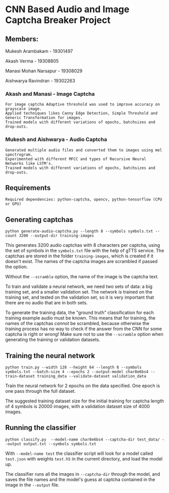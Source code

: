 # CNN Based Audio and Image Captcha Breaker Project

## Members: 

Mukesh Arambakam - 19301497

Akash Verma - 19308805

Manasi Mohan Narsapur - 19308029

Aishwarya Ravindran - 19302263


### Akash and Manasi - Image Captcha

	For image captcha Adaptive threshold was used to improve accuracy on grayscale image.
	Applied techniques likes Canny Edge Detection, Simple Threshold and Generic Transformation for images.
	Trained models with different variations of epochs, batchsizes and drop-outs.
	
### Mukesh and Aishwarya - Audio Captcha

	Generated multiple audio files and converted them to images using mel spectrogram.
	Experimented with different MFCC and types of Recursive Neural Networks like LSTM's.
	Trained models with different variations of epochs, batchsizes and drop-outs.

## Requirements

	Required dependencies: python-captcha, opencv, python-tensorflow (CPU or GPU)


## Generating captchas

```
python generate-audio-captcha.py --length 8 --symbols symbols.txt --count 3200 --output-dir training-images
```

This generates 3200 audio captchas with 8 characters per captcha, using the
set of symbols in the `symbols.txt` file with the help of gTTS service. The captchas are stored in the folder
`training-images`, which is created if it doesn't exist. The names of the captcha images
are scrambled if passed the option.

Without the `--scramble` option, the name of the image is the captcha text.

To train and validate a neural network, we need two sets of data: a big
training set, and a smaller validation set. The network is trained on the
training set, and tested on the validation set, so it is very important that
there are no audio that are in both sets.

To generate the training data, the "ground truth" classification for each
training example audio must be known. This means that for training, the names
of the captchas *cannot* be scrambled, because otherwise the training process
has no way to check if the answer from the CNN for some captcha is right or
wrong! Make sure not to use the `--scramble` option when generating the
training or validation datasets.

## Training the neural network

```
python train.py --width 128 --height 64 --length 8 --symbols symbols.txt --batch-size 4 --epochs 2 --output-model char8e6bs4 --train-dataset training_data --validate-dataset validation_data
```

Train the neural network for 2 epochs on the data specified. One epoch is one
pass through the full dataset.

The suggested training dataset size for the initial training for captcha length of 4 symbols 
is 20000 images, with a validation dataset size of 4000 images.

## Running the classifier

```
python classify.py  --model-name char8e6bs4 --captcha-dir test_data/ --output output.txt --symbols symbols.txt
```

With `--model-name test` the classifier script will look for a model called
`test.json` with weights `test.h5` in the current directory, and load the model
up.

The classifier runs all the images in `--captcha-dir` through the model, and
saves the file names and the model's guess at captcha contained in the image in
the `--output` file.
